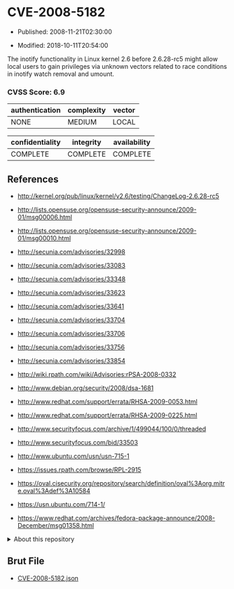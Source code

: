 # CVE-2008-5182

- Published: 2008-11-21T02:30:00

- Modified: 2018-10-11T20:54:00

The inotify functionality in Linux kernel 2.6 before 2.6.28-rc5 might allow local users to gain privileges via unknown vectors related to race conditions in inotify watch removal and umount.

### CVSS Score: **6.9**

| authentication | complexity | vector |
| --- | --- | --- |
| NONE | MEDIUM | LOCAL |

| confidentiality | integrity | availability |
| --- | --- | --- |
| COMPLETE | COMPLETE | COMPLETE |

## References

* http://kernel.org/pub/linux/kernel/v2.6/testing/ChangeLog-2.6.28-rc5

* http://lists.opensuse.org/opensuse-security-announce/2009-01/msg00006.html

* http://lists.opensuse.org/opensuse-security-announce/2009-01/msg00010.html

* http://secunia.com/advisories/32998

* http://secunia.com/advisories/33083

* http://secunia.com/advisories/33348

* http://secunia.com/advisories/33623

* http://secunia.com/advisories/33641

* http://secunia.com/advisories/33704

* http://secunia.com/advisories/33706

* http://secunia.com/advisories/33756

* http://secunia.com/advisories/33854

* http://wiki.rpath.com/wiki/Advisories:rPSA-2008-0332

* http://www.debian.org/security/2008/dsa-1681

* http://www.redhat.com/support/errata/RHSA-2009-0053.html

* http://www.redhat.com/support/errata/RHSA-2009-0225.html

* http://www.securityfocus.com/archive/1/499044/100/0/threaded

* http://www.securityfocus.com/bid/33503

* http://www.ubuntu.com/usn/usn-715-1

* https://issues.rpath.com/browse/RPL-2915

* https://oval.cisecurity.org/repository/search/definition/oval%3Aorg.mitre.oval%3Adef%3A10584

* https://usn.ubuntu.com/714-1/

* https://www.redhat.com/archives/fedora-package-announce/2008-December/msg01358.html

<details>
<summary>About this repository</summary> 

  This repository is part of the project [Live Hack CVE](https://github.com/Live-Hack-CVE). Main website can be found [www.live-hack.org](https://www.live-hack.org) 
  
  Made by [Sn0wAlice](https://github.com/Sn0wAlice) for the people that care about security and need to have a feed of the latest CVEs. Hope you enjoy it, don't forget to star the repo and follow me on [Twitter](https://twitter.com/Sn0wAlice) and [Github](https://github.com/Sn0wAlice). And that is my [personnal website](https://www.alice-snow.me/)

  - [Home Page](https://github.com/Live-Hack-CVE)
  - [Framework](https://github.com/Live-Hack-CVE/cve-framework)
  - [CVE database](https://github.com/Live-Hack-CVE/full_database)
  - [Changelog](https://github.com/Live-Hack-CVE/Changelog)
</details>

## Brut File

* [CVE-2008-5182.json](https://raw.githubusercontent.com/Live-Hack-CVE/full_database/main/cves/2008/CVE-2008-5182.json)

